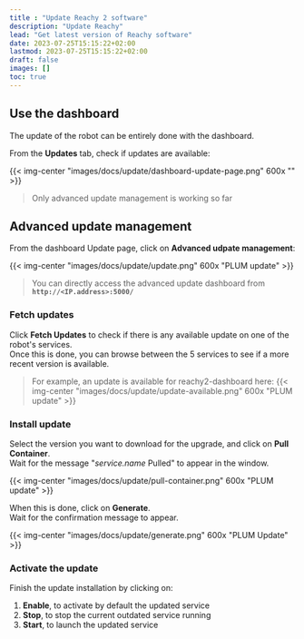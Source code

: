 ```yaml
---
title : "Update Reachy 2 software"
description: "Update Reachy"
lead: "Get latest version of Reachy software"
date: 2023-07-25T15:15:22+02:00
lastmod: 2023-07-25T15:15:22+02:00
draft: false
images: []
toc: true
---
```


## Use the dashboard

The update of the robot can be entirely done with the dashboard.  

From the **Updates** tab, check if updates are available:

{{< img-center "images/docs/update/dashboard-update-page.png" 600x "" >}}

> Only advanced update management is working so far

## Advanced update management

From the dashboard Update page, click on **Advanced udpate management**:

{{< img-center "images/docs/update/update.png" 600x "PLUM update" >}}

> You can directly access the advanced update dashboard from **`http://<IP.address>:5000/`** 

### Fetch updates

Click **Fetch Updates** to check if there is any available update on one of the robot's services.  
Once this is done, you can browse between the 5 services to see if a more recent version is available.  

> For example, an update is available for reachy2-dashboard here:
{{< img-center "images/docs/update/update-available.png" 600x "PLUM update" >}}

### Install update

Select the version you want to download for the upgrade, and click on **Pull Container**.  
Wait for the message "*service.name* Pulled" to appear in the window.  

{{< img-center "images/docs/update/pull-container.png" 600x "PLUM update" >}}

When this is done, click on **Generate**.  
Wait for the confirmation message to appear.

{{< img-center "images/docs/update/generate.png" 600x "PLUM Update" >}}

### Activate the update

Finish the update installation by clicking on:
1. **Enable**, to activate by default the updated service
2. **Stop**, to stop the current outdated service running
3. **Start**, to launch the updated service